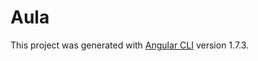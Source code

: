# Aula

This project was generated with [Angular CLI](https://github.com/angular/angular-cli) version 1.7.3.


